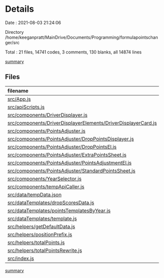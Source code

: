 # Details

Date : 2021-08-03 21:24:06

Directory /home/keeganpratt/MainDrive/Documents/Programming/formulapointschanger/src

Total : 21 files,  14741 codes, 3 comments, 130 blanks, all 14874 lines

[summary](results.md)

## Files
| filename | language | code | comment | blank | total |
| :--- | :--- | ---: | ---: | ---: | ---: |
| [src/App.js](/src/App.js) | JavaScript | 127 | 0 | 16 | 143 |
| [src/apiScripts.js](/src/apiScripts.js) | JavaScript | 33 | 0 | 2 | 35 |
| [src/components/DriverDisplayer.js](/src/components/DriverDisplayer.js) | JavaScript | 33 | 0 | 4 | 37 |
| [src/components/DriverDisplayerElements/DriverDisplayerCard.js](/src/components/DriverDisplayerElements/DriverDisplayerCard.js) | JavaScript | 12 | 0 | 1 | 13 |
| [src/components/PointsAdjuster.js](/src/components/PointsAdjuster.js) | JavaScript | 77 | 0 | 12 | 89 |
| [src/components/PointsAdjuster/DropPointsDisplayer.js](/src/components/PointsAdjuster/DropPointsDisplayer.js) | JavaScript | 115 | 0 | 12 | 127 |
| [src/components/PointsAdjuster/DropPointsEl.js](/src/components/PointsAdjuster/DropPointsEl.js) | JavaScript | 67 | 1 | 13 | 81 |
| [src/components/PointsAdjuster/ExtraPointsSheet.js](/src/components/PointsAdjuster/ExtraPointsSheet.js) | JavaScript | 74 | 0 | 5 | 79 |
| [src/components/PointsAdjuster/PointsAdjustmentEl.js](/src/components/PointsAdjuster/PointsAdjustmentEl.js) | JavaScript | 51 | 0 | 9 | 60 |
| [src/components/PointsAdjuster/StandardPointsSheet.js](/src/components/PointsAdjuster/StandardPointsSheet.js) | JavaScript | 54 | 0 | 10 | 64 |
| [src/components/YearSelector.js](/src/components/YearSelector.js) | JavaScript | 0 | 0 | 1 | 1 |
| [src/components/tempApiCaller.js](/src/components/tempApiCaller.js) | JavaScript | 19 | 0 | 11 | 30 |
| [src/data/tempData.json](/src/data/tempData.json) | JSON | 13,244 | 0 | 0 | 13,244 |
| [src/dataTemplates/dropScoresData.js](/src/dataTemplates/dropScoresData.js) | JavaScript | 484 | 0 | 0 | 484 |
| [src/dataTemplates/pointsTemplatesByYear.js](/src/dataTemplates/pointsTemplatesByYear.js) | JavaScript | 86 | 0 | 2 | 88 |
| [src/dataTemplates/template.js](/src/dataTemplates/template.js) | JavaScript | 10 | 1 | 1 | 12 |
| [src/helpers/getDefaultData.js](/src/helpers/getDefaultData.js) | JavaScript | 17 | 0 | 4 | 21 |
| [src/helpers/positionPrefix.js](/src/helpers/positionPrefix.js) | JavaScript | 17 | 0 | 0 | 17 |
| [src/helpers/totalPoints.js](/src/helpers/totalPoints.js) | JavaScript | 145 | 1 | 18 | 164 |
| [src/helpers/totalPointsRewrite.js](/src/helpers/totalPointsRewrite.js) | JavaScript | 67 | 0 | 6 | 73 |
| [src/index.js](/src/index.js) | JavaScript | 9 | 0 | 3 | 12 |

[summary](results.md)